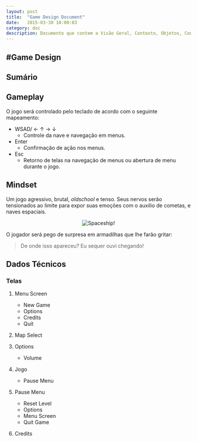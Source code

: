 ```yaml
---
layout: post
title:  "Game Design Document"
date:   2015-03-30 10:00:03
category: doc
description: Documento que contem a Visão Geral, Contexto, Objetos, Conflitos, Soluções, Fluxo e Variações do jogo.
---
```


#Game Design
---

## Sumário

## Gameplay

O jogo será controlado pelo teclado de acordo com o seguinte mapeamento:

- WSAD/ ← ↑ → ↓
	- Controle da nave e navegação em menus.
- Enter
	- Confirmação de ação nos menus.
- Esc
	- Retorno de telas na navegação de menus ou abertura de menu durante o jogo.

## Mindset

Um jogo agressivo, brutal, *oldschool* e tenso. Seus nervos serão tensionados ao limite para expor suas emoções com o auxilio de cometas, e naves espaciais.

<center>
	<img src="http://i.perezhilton.com/wp-content/uploads/2015/03/lego-movie-spaceship.gif" alt="Spaceship!">
</center>


O jogador será pego de surpresa em armadilhas que lhe farão gritar:

> De onde isso apareceu? Eu sequer ouvi chegando!

## Dados Técnicos

### Telas

1. Menu Screen
	- New Game
	- Options
	- Credits
	- Quit

2. Map Select

3. Options
	- Volume

4. Jogo
	- Pause Menu

5. Pause Menu
	- Reset Level
	- Options
	- Menu Screen
	- Quit Game

6. Credits
